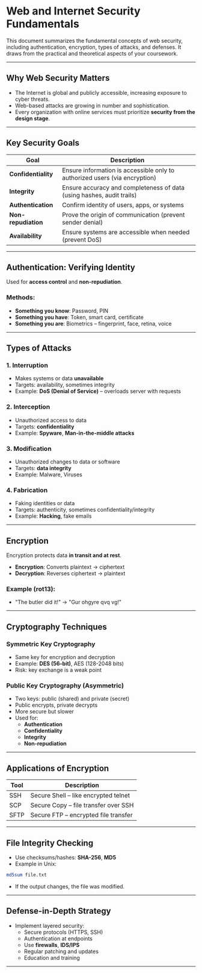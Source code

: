 # Web and Internet Security Fundamentals

This document summarizes the fundamental concepts of web security, including authentication, encryption, types of attacks, and defenses. It draws from the practical and theoretical aspects of your coursework.

---

## Why Web Security Matters

- The Internet is global and publicly accessible, increasing exposure to cyber threats.
- Web-based attacks are growing in number and sophistication.
- Every organization with online services must prioritize **security from the design stage**.

---

## Key Security Goals

| Goal              | Description                                                                 |
|-------------------|-----------------------------------------------------------------------------|
| **Confidentiality**  | Ensure information is accessible only to authorized users (via encryption) |
| **Integrity**        | Ensure accuracy and completeness of data (using hashes, audit trails)      |
| **Authentication**   | Confirm identity of users, apps, or systems                                 |
| **Non-repudiation**  | Prove the origin of communication (prevent sender denial)                  |
| **Availability**     | Ensure systems are accessible when needed (prevent DoS)                    |

---

## Authentication: Verifying Identity

Used for **access control** and **non-repudiation**.

### Methods:
- **Something you know**: Password, PIN
- **Something you have**: Token, smart card, certificate
- **Something you are**: Biometrics – fingerprint, face, retina, voice

---

## Types of Attacks

### 1. Interruption
- Makes systems or data **unavailable**
- Targets: availability, sometimes integrity
- Example: **DoS (Denial of Service)** – overloads server with requests

### 2. Interception
- Unauthorized access to data
- Targets: **confidentiality**
- Example: **Spyware**, **Man-in-the-middle attacks**

### 3. Modification
- Unauthorized changes to data or software
- Targets: **data integrity**
- Example: Malware, Viruses

### 4. Fabrication
- Faking identities or data
- Targets: authenticity, sometimes confidentiality/integrity
- Example: **Hacking**, fake emails

---

## Encryption

Encryption protects data **in transit and at rest**.

- **Encryption**: Converts plaintext → ciphertext
- **Decryption**: Reverses ciphertext → plaintext

### Example (rot13):
- "The butler did it!" → "Gur ohgyre qvq vg!"

---

## Cryptography Techniques

### Symmetric Key Cryptography
- Same key for encryption and decryption
- Example: **DES (56-bit)**, AES (128-2048 bits)
- Risk: key exchange is a weak point

### Public Key Cryptography (Asymmetric)
- Two keys: public (shared) and private (secret)
- Public encrypts, private decrypts
- More secure but slower
- Used for:
  - **Authentication**
  - **Confidentiality**
  - **Integrity**
  - **Non-repudiation**

---

## Applications of Encryption

| Tool  | Description                                           |
|-------|-------------------------------------------------------|
| SSH   | Secure Shell – like encrypted telnet                  |
| SCP   | Secure Copy – file transfer over SSH                  |
| SFTP  | Secure FTP – encrypted file transfer                  |

---

## File Integrity Checking

- Use checksums/hashes: **SHA-256**, **MD5**
- Example in Unix:
```bash
md5sum file.txt
```
- If the output changes, the file was modified.

---

## Defense-in-Depth Strategy

- Implement layered security:
  - Secure protocols (HTTPS, SSH)
  - Authentication at endpoints
  - Use **firewalls**, **IDS/IPS**
  - Regular patching and updates
  - Education and training

---

